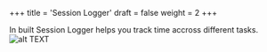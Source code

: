 +++
title = 'Session Logger'
draft = false
weight = 2
+++

In built Session Logger helps you track time accross different tasks.
![alt TEXT](/MovieCollab/SessionLogger.png)
